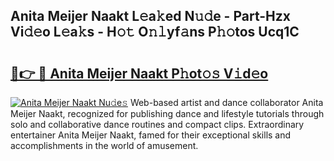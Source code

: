 ## Anita Meijer Naakt L𝚎a𝚔ed N𝚞𝚍e - Part-Hzx Vi𝚍𝚎o L𝚎a𝚔s - H𝚘𝚝 O𝚗𝚕yf𝚊ns P𝚑𝚘tos Ucq1C

# <h2><a href="http://kfa1z2.oniu.top/?m=Anita+Meijer+Naakt">🔗👉 🔴 Anita Meijer Naakt P𝚑ot𝚘𝚜 V𝚒d𝚎o</a></h2>

[![Anita Meijer Naakt Nu𝚍e𝚜](https://i.imgur.com/0qMVB7G.gif)](http://kfa1z2.oniu.top/?m=Anita+Meijer+Naakt)
Web-based artist and dance collaborator Anita Meijer Naakt, recognized for publishing dance and lifestyle tutorials through solo and collaborative dance routines and compact clips. Extraordinary entertainer Anita Meijer Naakt, famed for their exceptional skills and accomplishments in the world of amusement.  
